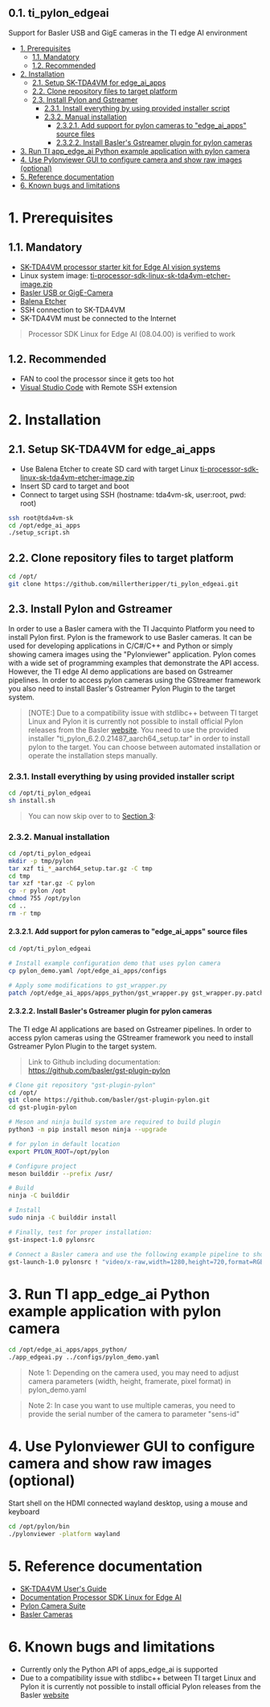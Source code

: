 0.1. **ti_pylon_edgeai**
---
Support for Basler USB and GigE cameras in the TI edge AI environment

- [1. Prerequisites](#1-prerequisites)
  - [1.1. Mandatory](#11-mandatory)
  - [1.2. Recommended](#12-recommended)
- [2. Installation](#2-installation)
  - [2.1. Setup SK-TDA4VM for edge_ai_apps](#21-setup-sk-tda4vm-for-edge_ai_apps)
  - [2.2. Clone repository files to target platform](#22-clone-repository-files-to-target-platform)
  - [2.3. Install Pylon and Gstreamer](#23-install-pylon-and-gstreamer)
    - [2.3.1. Install everything by using provided installer script](#231-install-everything-by-using-provided-installer-script)
    - [2.3.2. Manual installation](#232-manual-installation)
      - [2.3.2.1. Add support for pylon cameras to "edge_ai_apps" source files](#2321-add-support-for-pylon-cameras-to-edge_ai_apps-source-files)
      - [2.3.2.2. Install Basler's Gstreamer plugin for pylon cameras](#2322-install-baslers-gstreamer-plugin-for-pylon-cameras)
- [3. Run TI app_edge_ai Python example application with pylon camera](#3-run-ti-app_edge_ai-python-example-application-with-pylon-camera)
- [4. Use Pylonviewer GUI to configure camera and show raw images (optional)](#4-use-pylonviewer-gui-to-configure-camera-and-show-raw-images-optional)
- [5. Reference documentation](#5-reference-documentation)
- [6. Known bugs and limitations](#6-known-bugs-and-limitations)

# 1. Prerequisites
## 1.1. Mandatory 
* [SK-TDA4VM processor starter kit for Edge AI vision systems](https://www.ti.com/tool/SK-TDA4VM)
* Linux system image: [ti-processor-sdk-linux-sk-tda4vm-etcher-image.zip](https://dr-download.ti.com/software-development/software-development-kit-sdk/MD-4K6R4tqhZI/08.04.00.10/ti-processor-sdk-linux-sk-tda4vm-etcher-image.zip)
* [Basler USB or GigE-Camera](https://www.baslerweb.com/)
* [Balena Etcher](https://www.balena.io/etcher/)
* SSH connection to SK-TDA4VM
* SK-TDA4VM must be connected to the Internet

> Processor SDK Linux for Edge AI (08.04.00) is verified to work

## 1.2. Recommended
* FAN to cool the processor since it gets too hot
* [Visual Studio Code](https://code.visualstudio.com/) with Remote SSH extension

# 2. Installation
## 2.1. Setup SK-TDA4VM for edge_ai_apps
* Use Balena Etcher to create SD card with target Linux [ti-processor-sdk-linux-sk-tda4vm-etcher-image.zip](https://dr-download.ti.com/software-development/software-development-kit-sdk/MD-4K6R4tqhZI/08.04.00.10/ti-processor-sdk-linux-sk-tda4vm-etcher-image.zip)
* Insert SD card to target and boot 
* Connect to target using SSH (hostname: tda4vm-sk, user:root, pwd: root)

```bash
ssh root@tda4vm-sk
cd /opt/edge_ai_apps
./setup_script.sh
```

## 2.2. Clone repository files to target platform
```bash
cd /opt/
git clone https://github.com/millertheripper/ti_pylon_edgeai.git
```

## 2.3. Install Pylon and Gstreamer
In order to use a Basler camera with the TI Jacquinto Platform you need to install Pylon first. Pylon is the framework to use Basler cameras. It can be used for developing applications in C/C#/C++ and Python or simply showing camera images using the "Pylonviewer" application. Pylon comes with a wide set of programming examples that demonstrate the API access. However, the TI edge AI demo applications are based on Gstreamer pipelines. In order to access pylon cameras using the GStreamer framework you also need to install Basler's Gstreamer Pylon Plugin to the target system.

>[NOTE:] Due to a compatibility issue with stdlibc++ between TI target Linux and Pylon it is currently not possible to install official Pylon releases from the Basler [website](https://www.baslerweb.com/). You need to use the provided installer "ti_pylon_6.2.0.21487_aarch64_setup.tar" in order to install pylon to the target. You can choose between automated installation or operate the installation steps manually. 

### 2.3.1. Install everything by using provided installer script
```bash
cd /opt/ti_pylon_edgeai
sh install.sh
```
> You can now skip over to to [Section 3](#3-run-ti-app_edge_ai-python-example-application-with-pylon-camera):

### 2.3.2. Manual installation
```bash
cd /opt/ti_pylon_edgeai
mkdir -p tmp/pylon
tar xzf ti_*_aarch64_setup.tar.gz -C tmp
cd tmp 
tar xzf *tar.gz -C pylon
cp -r pylon /opt
chmod 755 /opt/pylon
cd ..
rm -r tmp
```

#### 2.3.2.1. Add support for pylon cameras to "edge_ai_apps" source files
```bash
cd /opt/ti_pylon_edgeai

# Install example configuration demo that uses pylon camera
cp pylon_demo.yaml /opt/edge_ai_apps/configs

# Apply some modifications to gst_wrapper.py
patch /opt/edge_ai_apps/apps_python/gst_wrapper.py gst_wrapper.py.patch
```

#### 2.3.2.2. Install Basler's Gstreamer plugin for pylon cameras
The TI edge AI applications are based on Gstreamer pipelines. In order to access pylon cameras using the GStreamer framework you need to install Gstreamer Pylon Plugin to the target system.

> Link to Github including documentation: https://github.com/basler/gst-plugin-pylon

```bash
# Clone git repository "gst-plugin-pylon" 
cd /opt/
git clone https://github.com/basler/gst-plugin-pylon.git
cd gst-plugin-pylon

# Meson and ninja build system are required to build plugin
python3 -m pip install meson ninja --upgrade

# for pylon in default location
export PYLON_ROOT=/opt/pylon

# Configure project
meson builddir --prefix /usr/

# Build
ninja -C builddir

# Install
sudo ninja -C builddir install

# Finally, test for proper installation:
gst-inspect-1.0 pylonsrc

# Connect a Basler camera and use the following example pipeline to show video on HDMI output
gst-launch-1.0 pylonsrc ! "video/x-raw,width=1280,height=720,format=RGB" ! videoconvert ! kmssink
```

# 3. Run TI app_edge_ai Python example application with pylon camera
```bash
cd /opt/edge_ai_apps/apps_python/
./app_edgeai.py ../configs/pylon_demo.yaml
```

> Note 1: Depending on the camera used, you may need to adjust camera parameters (width, height, framerate, pixel format) in pylon_demo.yaml

> Note 2: In case you want to use multiple cameras, you need to provide the serial number of the camera to parameter "sens-id"


# 4. Use Pylonviewer GUI to configure camera and show raw images (optional)
Start shell on the HDMI connected wayland desktop, using a mouse and keyboard
```bash
cd /opt/pylon/bin
./pylonviewer -platform wayland
``` 

# 5. Reference documentation
* [SK-TDA4VM User's Guide](https://www.ti.com/lit/ug/spruj21c/spruj21c.pdf?ts=1665603727984&ref_url=https%253A%252F%252Fwww.ti.com%252Ftool%252FSK-TDA4VM)
* [Documentation Processor SDK Linux for Edge AI](https://software-dl.ti.com/jacinto7/esd/processor-sdk-linux-sk-tda4vm/08_04_00/exports/docs/index.html)
* [Pylon Camera Suite](https://www.baslerweb.com/en/products/basler-pylon-camera-software-suite/)
* [Basler Cameras](https://www.baslerweb.com/en/products/cameras/)

# 6. Known bugs and limitations
* Currently only the Python API of apps_edge_ai is supported 
* Due to a compatibility issue with stdlibc++ between TI target Linux and Pylon it is currently not possible to install official Pylon releases from the Basler [website](https://www.baslerweb.com/)